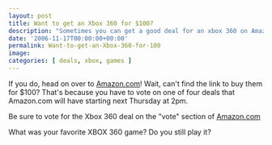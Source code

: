 ```yaml
---
layout: post
title: Want to get an Xbox 360 for $100?
description: "Sometimes you can get a good deal for an xbox 360 on Amazon, check out our link to see if you qualify!" 
date: '2006-11-17T00:00:00+00:00'
permalink: Want-to-get-an-Xbox-360-for-100
image: 
categories: [ deals, xbox, games ]
---
```

If you do, head on over to <a href="https://amzn.to/4c6TfFA">Amazon.com</a>! Wait, can't find the link to buy them for $100? That's because you have to vote on one of four deals that Amazon.com will have starting next Thursday at 2pm.


Be sure to vote for the Xbox 360 deal on the "vote" section of <a href="https://amzn.to/4c6TfFA">Amazon.com</a>

What was your favorite XBOX 360 game? Do you still play it?
